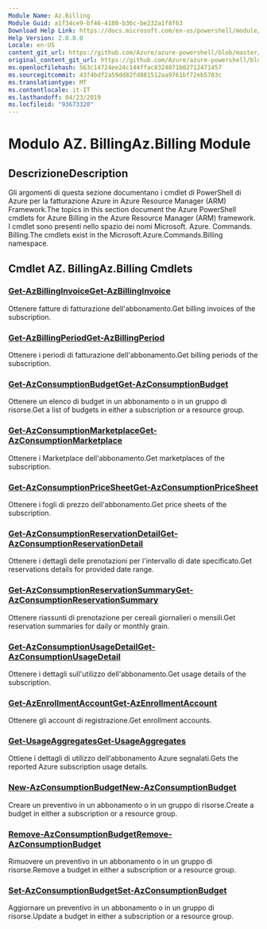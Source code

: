 ```yaml
---
Module Name: Az.Billing
Module Guid: a1f34ce9-bf46-4180-b36c-be232a1f8f63
Download Help Link: https://docs.microsoft.com/en-us/powershell/module/az.billing
Help Version: 2.0.0.0
Locale: en-US
content_git_url: https://github.com/Azure/azure-powershell/blob/master/src/Billing/Billing/help/Az.Billing.md
original_content_git_url: https://github.com/Azure/azure-powershell/blob/master/src/Billing/Billing/help/Az.Billing.md
ms.openlocfilehash: 563c14724ee24c144ffac8324071b02712471457
ms.sourcegitcommit: 43f4bdf2a59dd82fd881512aa9761bf72eb5703c
ms.translationtype: MT
ms.contentlocale: it-IT
ms.lasthandoff: 04/23/2019
ms.locfileid: "93673320"
---
```

# <span data-ttu-id="f78fd-101">Modulo AZ. Billing</span><span class="sxs-lookup"><span data-stu-id="f78fd-101">Az.Billing Module</span></span>
## <span data-ttu-id="f78fd-102">Descrizione</span><span class="sxs-lookup"><span data-stu-id="f78fd-102">Description</span></span>
<span data-ttu-id="f78fd-103">Gli argomenti di questa sezione documentano i cmdlet di PowerShell di Azure per la fatturazione Azure in Azure Resource Manager (ARM) Framework.</span><span class="sxs-lookup"><span data-stu-id="f78fd-103">The topics in this section document the Azure PowerShell cmdlets for Azure Billing in the Azure Resource Manager (ARM) framework.</span></span> <span data-ttu-id="f78fd-104">I cmdlet sono presenti nello spazio dei nomi Microsoft. Azure. Commands. Billing.</span><span class="sxs-lookup"><span data-stu-id="f78fd-104">The cmdlets exist in the Microsoft.Azure.Commands.Billing namespace.</span></span>

## <span data-ttu-id="f78fd-105">Cmdlet AZ. Billing</span><span class="sxs-lookup"><span data-stu-id="f78fd-105">Az.Billing Cmdlets</span></span>
### [<span data-ttu-id="f78fd-106">Get-AzBillingInvoice</span><span class="sxs-lookup"><span data-stu-id="f78fd-106">Get-AzBillingInvoice</span></span>](Get-AzBillingInvoice.md)
<span data-ttu-id="f78fd-107">Ottenere fatture di fatturazione dell'abbonamento.</span><span class="sxs-lookup"><span data-stu-id="f78fd-107">Get billing invoices of the subscription.</span></span>

### [<span data-ttu-id="f78fd-108">Get-AzBillingPeriod</span><span class="sxs-lookup"><span data-stu-id="f78fd-108">Get-AzBillingPeriod</span></span>](Get-AzBillingPeriod.md)
<span data-ttu-id="f78fd-109">Ottenere i periodi di fatturazione dell'abbonamento.</span><span class="sxs-lookup"><span data-stu-id="f78fd-109">Get billing periods of the subscription.</span></span>

### [<span data-ttu-id="f78fd-110">Get-AzConsumptionBudget</span><span class="sxs-lookup"><span data-stu-id="f78fd-110">Get-AzConsumptionBudget</span></span>](Get-AzConsumptionBudget.md)
<span data-ttu-id="f78fd-111">Ottenere un elenco di budget in un abbonamento o in un gruppo di risorse.</span><span class="sxs-lookup"><span data-stu-id="f78fd-111">Get a list of budgets in either a subscription or a resource group.</span></span>

### [<span data-ttu-id="f78fd-112">Get-AzConsumptionMarketplace</span><span class="sxs-lookup"><span data-stu-id="f78fd-112">Get-AzConsumptionMarketplace</span></span>](Get-AzConsumptionMarketplace.md)
<span data-ttu-id="f78fd-113">Ottenere i Marketplace dell'abbonamento.</span><span class="sxs-lookup"><span data-stu-id="f78fd-113">Get marketplaces of the subscription.</span></span>

### [<span data-ttu-id="f78fd-114">Get-AzConsumptionPriceSheet</span><span class="sxs-lookup"><span data-stu-id="f78fd-114">Get-AzConsumptionPriceSheet</span></span>](Get-AzConsumptionPriceSheet.md)
<span data-ttu-id="f78fd-115">Ottenere i fogli di prezzo dell'abbonamento.</span><span class="sxs-lookup"><span data-stu-id="f78fd-115">Get price sheets of the subscription.</span></span>

### [<span data-ttu-id="f78fd-116">Get-AzConsumptionReservationDetail</span><span class="sxs-lookup"><span data-stu-id="f78fd-116">Get-AzConsumptionReservationDetail</span></span>](Get-AzConsumptionReservationDetail.md)
<span data-ttu-id="f78fd-117">Ottenere i dettagli delle prenotazioni per l'intervallo di date specificato.</span><span class="sxs-lookup"><span data-stu-id="f78fd-117">Get reservations details for provided date range.</span></span>

### [<span data-ttu-id="f78fd-118">Get-AzConsumptionReservationSummary</span><span class="sxs-lookup"><span data-stu-id="f78fd-118">Get-AzConsumptionReservationSummary</span></span>](Get-AzConsumptionReservationSummary.md)
<span data-ttu-id="f78fd-119">Ottenere riassunti di prenotazione per cereali giornalieri o mensili.</span><span class="sxs-lookup"><span data-stu-id="f78fd-119">Get reservation summaries for daily or monthly grain.</span></span>

### [<span data-ttu-id="f78fd-120">Get-AzConsumptionUsageDetail</span><span class="sxs-lookup"><span data-stu-id="f78fd-120">Get-AzConsumptionUsageDetail</span></span>](Get-AzConsumptionUsageDetail.md)
<span data-ttu-id="f78fd-121">Ottenere i dettagli sull'utilizzo dell'abbonamento.</span><span class="sxs-lookup"><span data-stu-id="f78fd-121">Get usage details of the subscription.</span></span>

### [<span data-ttu-id="f78fd-122">Get-AzEnrollmentAccount</span><span class="sxs-lookup"><span data-stu-id="f78fd-122">Get-AzEnrollmentAccount</span></span>](Get-AzEnrollmentAccount.md)
<span data-ttu-id="f78fd-123">Ottenere gli account di registrazione.</span><span class="sxs-lookup"><span data-stu-id="f78fd-123">Get enrollment accounts.</span></span>

### [<span data-ttu-id="f78fd-124">Get-UsageAggregates</span><span class="sxs-lookup"><span data-stu-id="f78fd-124">Get-UsageAggregates</span></span>](Get-UsageAggregates.md)
<span data-ttu-id="f78fd-125">Ottiene i dettagli di utilizzo dell'abbonamento Azure segnalati.</span><span class="sxs-lookup"><span data-stu-id="f78fd-125">Gets the reported Azure subscription usage details.</span></span>

### [<span data-ttu-id="f78fd-126">New-AzConsumptionBudget</span><span class="sxs-lookup"><span data-stu-id="f78fd-126">New-AzConsumptionBudget</span></span>](New-AzConsumptionBudget.md)
<span data-ttu-id="f78fd-127">Creare un preventivo in un abbonamento o in un gruppo di risorse.</span><span class="sxs-lookup"><span data-stu-id="f78fd-127">Create a budget in either a subscription or a resource group.</span></span>

### [<span data-ttu-id="f78fd-128">Remove-AzConsumptionBudget</span><span class="sxs-lookup"><span data-stu-id="f78fd-128">Remove-AzConsumptionBudget</span></span>](Remove-AzConsumptionBudget.md)
<span data-ttu-id="f78fd-129">Rimuovere un preventivo in un abbonamento o in un gruppo di risorse.</span><span class="sxs-lookup"><span data-stu-id="f78fd-129">Remove a budget in either a subscription or a resource group.</span></span>

### [<span data-ttu-id="f78fd-130">Set-AzConsumptionBudget</span><span class="sxs-lookup"><span data-stu-id="f78fd-130">Set-AzConsumptionBudget</span></span>](Set-AzConsumptionBudget.md)
<span data-ttu-id="f78fd-131">Aggiornare un preventivo in un abbonamento o in un gruppo di risorse.</span><span class="sxs-lookup"><span data-stu-id="f78fd-131">Update a budget in either a subscription or a resource group.</span></span>


